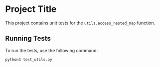 # Project Title

This project contains unit tests for the `utils.access_nested_map` function.

## Running Tests

To run the tests, use the following command:

```sh
python3 test_utils.py

